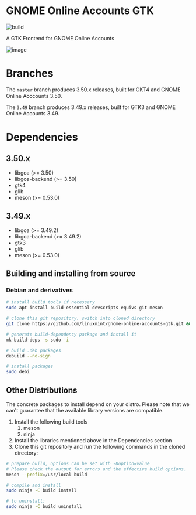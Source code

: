 # GNOME Online Accounts GTK
![build](https://github.com/linuxmint/gnome-online-accounts-gtk/actions/workflows/build.yml/badge.svg)

A GTK Frontend for GNOME Online Accounts

![image](https://i.imgur.com/8eq39QC.png)

# Branches

The `master` branch produces 3.50.x releases, built for GKT4 and GNOME Online Acccounts 3.50.

The `3.49` branch produces 3.49.x releases, built for GTK3 and GNOME Online Accounts 3.49.

# Dependencies

## 3.50.x

- libgoa (>= 3.50)
- libgoa-backend (>= 3.50)
- gtk4
- glib
- meson (>= 0.53.0)

## 3.49.x

- libgoa (>= 3.49.2)
- libgoa-backend (>= 3.49.2)
- gtk3
- glib
- meson (>= 0.53.0)

## Building and installing from source

### Debian and derivatives

```bash
# install build tools if necessary
sudo apt install build-essential devscripts equivs git meson

# clone this git repository, switch into cloned directory
git clone https://github.com/linuxmint/gnome-online-accounts-gtk.git && cd gnome-online-accounts-gtk

# generate build-dependency package and install it
mk-build-deps -s sudo -i

# build .deb packages
debuild --no-sign

# install packages
sudo debi
```

## Other Distributions

The concrete packages to install depend on your distro.
Please note that we can't guarantee that the available library versions are compatible.

1. Install the following build tools
   1. meson
   2. ninja
2. Install the libraries mentioned above in the Dependencies section
3. Clone this git repository and run the following commands in the cloned directory:

```bash
# prepare build, options can be set with -Doption=value
# Please check the output for errors and the effective build options.
meson --prefix=/usr/local build

# compile and install
sudo ninja -C build install

# to uninstall:
sudo ninja -C build uninstall
```
